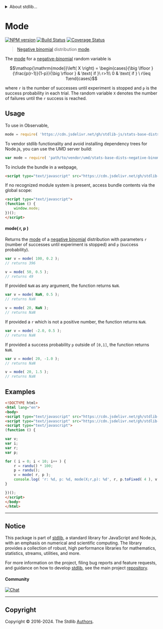 <!--

@license Apache-2.0

Copyright (c) 2018 The Stdlib Authors.

Licensed under the Apache License, Version 2.0 (the "License");
you may not use this file except in compliance with the License.
You may obtain a copy of the License at

   http://www.apache.org/licenses/LICENSE-2.0

Unless required by applicable law or agreed to in writing, software
distributed under the License is distributed on an "AS IS" BASIS,
WITHOUT WARRANTIES OR CONDITIONS OF ANY KIND, either express or implied.
See the License for the specific language governing permissions and
limitations under the License.

-->


<details>
  <summary>
    About stdlib...
  </summary>
  <p>We believe in a future in which the web is a preferred environment for numerical computation. To help realize this future, we've built stdlib. stdlib is a standard library, with an emphasis on numerical and scientific computation, written in JavaScript (and C) for execution in browsers and in Node.js.</p>
  <p>The library is fully decomposable, being architected in such a way that you can swap out and mix and match APIs and functionality to cater to your exact preferences and use cases.</p>
  <p>When you use stdlib, you can be absolutely certain that you are using the most thorough, rigorous, well-written, studied, documented, tested, measured, and high-quality code out there.</p>
  <p>To join us in bringing numerical computing to the web, get started by checking us out on <a href="https://github.com/stdlib-js/stdlib">GitHub</a>, and please consider <a href="https://opencollective.com/stdlib">financially supporting stdlib</a>. We greatly appreciate your continued support!</p>
</details>

# Mode

[![NPM version][npm-image]][npm-url] [![Build Status][test-image]][test-url] [![Coverage Status][coverage-image]][coverage-url] <!-- [![dependencies][dependencies-image]][dependencies-url] -->

> [Negative binomial][negative-binomial-distribution] distribution [mode][mode].

<!-- Section to include introductory text. Make sure to keep an empty line after the intro `section` element and another before the `/section` close. -->

<section class="intro">

The [mode][mode] for a [negative-binomial][negative-binomial-distribution] random variable is

<!-- <equation class="equation" label="eq:negative_binomial_mode" align="center" raw="\operatorname{mode}\left( X \right) = \begin{cases}{\big \lfloor }{\frac{p(r-1)}{1-p}}{\big \rfloor } & \text{ if }\ r>1\\ 0 & \text{ if } \ r\leq 1\end{cases}" alt="Mode for a negative-binomial distribution."> -->

```math
\mathop{\mathrm{mode}}\left( X \right) = \begin{cases}{\big \lfloor }{\frac{p(r-1)}{1-p}}{\big \rfloor } & \text{ if }\ r>1\\ 0 & \text{ if } \ r\leq 1\end{cases}
```

<!-- <div class="equation" align="center" data-raw-text="\operatorname{mode}\left( X \right) = \begin{cases}{\big \lfloor }{\frac{p(r-1)}{1-p}}{\big \rfloor } &amp; \text{ if }\ r&gt;1\\ 0 &amp; \text{ if } \ r\leq 1\end{cases}" data-equation="eq:negative_binomial_mode">
    <img src="https://cdn.jsdelivr.net/gh/stdlib-js/stdlib@51534079fef45e990850102147e8945fb023d1d0/lib/node_modules/@stdlib/stats/base/dists/negative-binomial/mode/docs/img/equation_negative_binomial_mode.svg" alt="Mode for a negative-binomial distribution.">
    <br>
</div> -->

<!-- </equation> -->

where `r` is the number of successes until experiment is stopped and `p` is the success probability in each trial. The random variable `X` denotes the number of failures until the `r` success is reached. 

</section>

<!-- /.intro -->

<!-- Package usage documentation. -->



<section class="usage">

## Usage

To use in Observable,

```javascript
mode = require( 'https://cdn.jsdelivr.net/gh/stdlib-js/stats-base-dists-negative-binomial-mode@umd/browser.js' )
```

To vendor stdlib functionality and avoid installing dependency trees for Node.js, you can use the UMD server build:

```javascript
var mode = require( 'path/to/vendor/umd/stats-base-dists-negative-binomial-mode/index.js' )
```

To include the bundle in a webpage,

```html
<script type="text/javascript" src="https://cdn.jsdelivr.net/gh/stdlib-js/stats-base-dists-negative-binomial-mode@umd/browser.js"></script>
```

If no recognized module system is present, access bundle contents via the global scope:

```html
<script type="text/javascript">
(function () {
    window.mode;
})();
</script>
```

#### mode( r, p )

Returns the [mode][mode] of a [negative binomial][negative-binomial-distribution] distribution with parameters `r` (number of successes until experiment is stopped) and `p` (success probability).

```javascript
var v = mode( 100, 0.2 );
// returns 396

v = mode( 50, 0.5 );
// returns 49
```

If provided `NaN` as any argument, the function returns `NaN`.

```javascript
var v = mode( NaN, 0.5 );
// returns NaN

v = mode( 20, NaN );
// returns NaN
```

If provided a `r` which is not a positive number, the function returns `NaN`.

```javascript
var v = mode( -2.0, 0.5 );
// returns NaN
```

If provided a success probability `p` outside of `[0,1]`, the function returns `NaN`.

```javascript
var v = mode( 20, -1.0 );
// returns NaN

v = mode( 20, 1.5 );
// returns NaN
```

</section>

<!-- /.usage -->

<!-- Package usage notes. Make sure to keep an empty line after the `section` element and another before the `/section` close. -->

<section class="notes">

</section>

<!-- /.notes -->

<!-- Package usage examples. -->

<section class="examples">

## Examples

<!-- eslint no-undef: "error" -->

```html
<!DOCTYPE html>
<html lang="en">
<body>
<script type="text/javascript" src="https://cdn.jsdelivr.net/gh/stdlib-js/random-base-randu@umd/browser.js"></script>
<script type="text/javascript" src="https://cdn.jsdelivr.net/gh/stdlib-js/stats-base-dists-negative-binomial-mode@umd/browser.js"></script>
<script type="text/javascript">
(function () {

var v;
var i;
var r;
var p;

for ( i = 0; i < 10; i++ ) {
    r = randu() * 100;
    p = randu();
    v = mode( r, p );
    console.log( 'r: %d, p: %d, mode(X;r,p): %d', r, p.toFixed( 4 ), v.toFixed( 4 ) );
}

})();
</script>
</body>
</html>
```

</section>

<!-- /.examples -->

<!-- Section to include cited references. If references are included, add a horizontal rule *before* the section. Make sure to keep an empty line after the `section` element and another before the `/section` close. -->

<section class="references">

</section>

<!-- /.references -->

<!-- Section for related `stdlib` packages. Do not manually edit this section, as it is automatically populated. -->

<section class="related">

</section>

<!-- /.related -->

<!-- Section for all links. Make sure to keep an empty line after the `section` element and another before the `/section` close. -->


<section class="main-repo" >

* * *

## Notice

This package is part of [stdlib][stdlib], a standard library for JavaScript and Node.js, with an emphasis on numerical and scientific computing. The library provides a collection of robust, high performance libraries for mathematics, statistics, streams, utilities, and more.

For more information on the project, filing bug reports and feature requests, and guidance on how to develop [stdlib][stdlib], see the main project [repository][stdlib].

#### Community

[![Chat][chat-image]][chat-url]

---

## Copyright

Copyright &copy; 2016-2024. The Stdlib [Authors][stdlib-authors].

</section>

<!-- /.stdlib -->

<!-- Section for all links. Make sure to keep an empty line after the `section` element and another before the `/section` close. -->

<section class="links">

[npm-image]: http://img.shields.io/npm/v/@stdlib/stats-base-dists-negative-binomial-mode.svg
[npm-url]: https://npmjs.org/package/@stdlib/stats-base-dists-negative-binomial-mode

[test-image]: https://github.com/stdlib-js/stats-base-dists-negative-binomial-mode/actions/workflows/test.yml/badge.svg?branch=main
[test-url]: https://github.com/stdlib-js/stats-base-dists-negative-binomial-mode/actions/workflows/test.yml?query=branch:main

[coverage-image]: https://img.shields.io/codecov/c/github/stdlib-js/stats-base-dists-negative-binomial-mode/main.svg
[coverage-url]: https://codecov.io/github/stdlib-js/stats-base-dists-negative-binomial-mode?branch=main

<!--

[dependencies-image]: https://img.shields.io/david/stdlib-js/stats-base-dists-negative-binomial-mode.svg
[dependencies-url]: https://david-dm.org/stdlib-js/stats-base-dists-negative-binomial-mode/main

-->

[chat-image]: https://img.shields.io/gitter/room/stdlib-js/stdlib.svg
[chat-url]: https://app.gitter.im/#/room/#stdlib-js_stdlib:gitter.im

[stdlib]: https://github.com/stdlib-js/stdlib

[stdlib-authors]: https://github.com/stdlib-js/stdlib/graphs/contributors

[umd]: https://github.com/umdjs/umd
[es-module]: https://developer.mozilla.org/en-US/docs/Web/JavaScript/Guide/Modules

[deno-url]: https://github.com/stdlib-js/stats-base-dists-negative-binomial-mode/tree/deno
[umd-url]: https://github.com/stdlib-js/stats-base-dists-negative-binomial-mode/tree/umd
[esm-url]: https://github.com/stdlib-js/stats-base-dists-negative-binomial-mode/tree/esm
[branches-url]: https://github.com/stdlib-js/stats-base-dists-negative-binomial-mode/blob/main/branches.md

[negative-binomial-distribution]: https://en.wikipedia.org/wiki/Negative_binomial_distribution

[mode]: https://en.wikipedia.org/wiki/Mode_%28statistics%29

</section>

<!-- /.links -->
